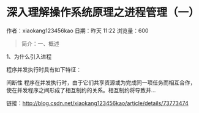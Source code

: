 # 深入理解操作系统原理之进程管理（一）
作者：xiaokang123456kao
日期：昨天 11:22
浏览量：600
> 简介：一、概述



1、为什么引入进程

程序并发执行时具有如下特征：


间断性 
程序在并发执行时，由于它们共享资源或为完成同一项任务而相互合作，使在并发程序之间形成了相互制约的关系。相互制约将导致并...

 链接：http://blog.csdn.net/xiaokang123456kao/article/details/73773474

